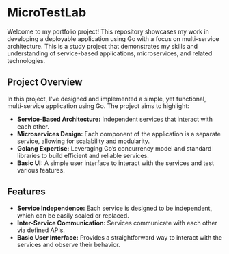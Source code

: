 # MicroTestLab

Welcome to my portfolio project! This repository showcases my work in developing a deployable application using Go with a focus on multi-service architecture. This is a study project that demonstrates my skills and understanding of service-based applications, microservices, and related technologies.

## Project Overview

In this project, I've designed and implemented a simple, yet functional, multi-service application using Go. The project aims to highlight:

- **Service-Based Architecture:** Independent services that interact with each other.
- **Microservices Design:** Each component of the application is a separate service, allowing for scalability and modularity.
- **Golang Expertise:** Leveraging Go’s concurrency model and standard libraries to build efficient and reliable services.
- **Basic UI:** A simple user interface to interact with the services and test various features.

## Features

- **Service Independence:** Each service is designed to be independent, which can be easily scaled or replaced.
- **Inter-Service Communication:** Services communicate with each other via defined APIs.
- **Basic User Interface:** Provides a straightforward way to interact with the services and observe their behavior.
